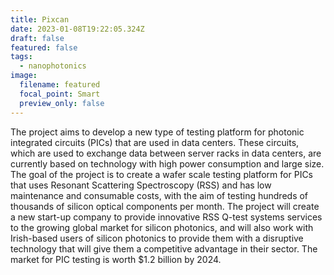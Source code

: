 ```yaml
---
title: Pixcan
date: 2023-01-08T19:22:05.324Z
draft: false
featured: false
tags:
  - nanophotonics
image:
  filename: featured
  focal_point: Smart
  preview_only: false
---
```

The   project aims to develop a new type of testing platform for photonic integrated circuits (PICs) that are used in data centers. These circuits, which are used to exchange data between server racks in data centers, are currently based on technology with high power consumption and large size. The goal of the project is to create a wafer scale testing platform for PICs that uses Resonant Scattering Spectroscopy (RSS) and has low maintenance and consumable costs, with the aim of testing hundreds of thousands of silicon optical components per month. The project will create a new start-up company to provide innovative RSS Q-test systems services to the growing global market for silicon photonics, and will also work with Irish-based users of silicon photonics to provide them with a disruptive technology that will give them a competitive advantage in their sector. The market for PIC testing is worth $1.2 billion by 2024.